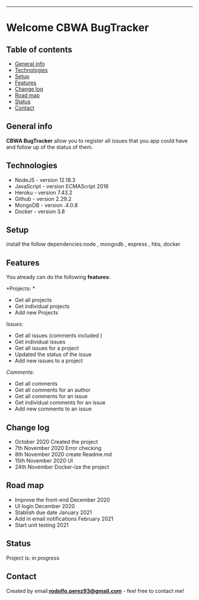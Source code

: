 ------------

# Welcome CBWA BugTracker

## Table of contents
* [General info](#general-info)
* [Technologies](#technologies)
* [Setup](#setup)
* [Features](#features)
* [Change log](#change-log)
* [Road map](#road-map)
* [Status](#status)
* [Contact](#contact)

## General info

**CBWA BugTracker** allow you to register all issues that you app could have and follow up of the status of them.

## Technologies
* NodeJS - version 12.18.3
* JavaScript - version ECMAScript 2016
* Heroku - version 7.43.2
* Github - version 2.29.2
* MongoDB - version .4.0.8
* Docker - version 3.8

## Setup
install the follow dependencies:node , mongodb , express , hbs, docker 

## Features
You already can do the following **features**:

*Projects: *
* Get all projects 
* Get individual projects 
* Add new Projects

*Issues:*
* Get all issues (comments included ) 
* Get individual issues 
* Get all issues for a project 
* Updated the status of the issue 
* Add new issues to a project 

*Comments:*
* Get all comments
* Get all comments for an author 
* Get all comments for an issue 
* Get individual comments for an issue 
* Add new comments to an issue

## Change log
* October 2020 Created the project
* 7th November 2020 Error checking
* 8th November 2020 create Readme.md 
* 15th November 2020 UI
* 24th November Docker-ize the project


## Road map
* Improve the front-end December 2020
* UI login December 2020
* Stablish due date January 2021
* Add in email notifications February 2021
* Start unit testing 2021

## Status
Project is: _in progress_

## Contact
Created by email:**rodolfo.perez93@gmail.com** - feel free to contact me!